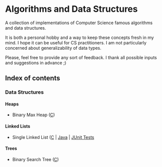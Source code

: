 # Algorithms and Data Structures

A collection of implementations of Computer Science famous algorithms and data structures.

It is both a personal hobby and a way to keep these concepts fresh in my mind. I hope it can be useful for CS practitioners. I am not particularly concerned about generalizability of data types.

Please, feel free to provide any sort of feedback. I thank all possible inputs and suggestions in advance ;)

## Index of contents

### Data Structures

#### Heaps
- Binary Max Heap ([C](../master/C/DataStructures/Heaps))

#### Linked Lists
- Single Linked List ([C](../master/C/DataStructures/LinkedLists) | [Java](../master/Java/src/datastructures/linkedlists/singlelinkedlists) | [JUnit Tests](../master/Java/test/datastructures/linkedlists/singlelinkedlists)

#### Trees
- Binary Search Tree ([C](../master/C/DataStructures/Trees))